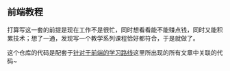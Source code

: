 ## 前端教程
打算写这一套的前提是现在工作不是很忙，同时想看看能不能赚点钱，同时又能积累技术；想了一通，发现写一个教学系列课程恰好都符合，于是就做了。

这个仓库的代码是配套于[针对于前端的学习路线](https://shuangxunian.github.io/2022/11/06/22110603/)这里所出现的所有文章中关联的代码~

